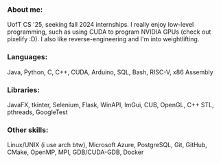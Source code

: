 ### About me:
UofT CS '25, seeking fall 2024 internships. I really enjoy low-level programming, such as using CUDA to program NVIDIA GPUs (check out pixelify :D). I also like reverse-engineering and I'm into weightlifting.
### Languages: 
Java, Python, C, C++, CUDA, Arduino, SQL, Bash, RISC-V, x86 Assembly
### Libraries: 
JavaFX, tkinter, Selenium, Flask, WinAPI, ImGui, CUB, OpenGL, C++ STL, pthreads, GoogleTest
### Other skills: 
Linux/UNIX (i use arch btw), Microsoft Azure, PostgreSQL, Git, GitHub, CMake, OpenMP, MPI, GDB/CUDA-GDB, Docker

